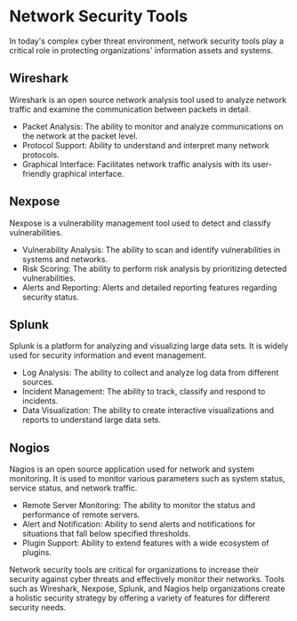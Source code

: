 # Network Security Tools

In today's complex cyber threat environment, network security tools play a critical role in protecting organizations' information assets and systems.

## Wireshark

Wireshark is an open source network analysis tool used to analyze network traffic and examine the communication between packets in detail.

- Packet Analysis: The ability to monitor and analyze communications on the network at the packet level.
- Protocol Support: Ability to understand and interpret many network protocols.
- Graphical Interface: Facilitates network traffic analysis with its user-friendly graphical interface.

## Nexpose

Nexpose is a vulnerability management tool used to detect and classify vulnerabilities.

- Vulnerability Analysis: The ability to scan and identify vulnerabilities in systems and networks.
- Risk Scoring: The ability to perform risk analysis by prioritizing detected vulnerabilities.
- Alerts and Reporting: Alerts and detailed reporting features regarding security status.

## Splunk

Splunk is a platform for analyzing and visualizing large data sets. It is widely used for security information and event management.

- Log Analysis: The ability to collect and analyze log data from different sources.
- Incident Management: The ability to track, classify and respond to incidents.
- Data Visualization: The ability to create interactive visualizations and reports to understand large data sets.

## Nogios

Nagios is an open source application used for network and system monitoring. It is used to monitor various parameters such as system status, service status, and network traffic.

- Remote Server Monitoring: The ability to monitor the status and performance of remote servers.
- Alert and Notification: Ability to send alerts and notifications for situations that fall below specified thresholds.
- Plugin Support: Ability to extend features with a wide ecosystem of plugins.

Network security tools are critical for organizations to increase their security against cyber threats and effectively monitor their networks. Tools such as Wireshark, Nexpose, Splunk, and Nagios help organizations create a holistic security strategy by offering a variety of features for different security needs.
